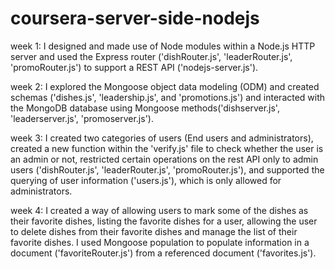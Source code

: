 # coursera-server-side-nodejs

week 1: I designed and made use of Node modules within a Node.js HTTP server 
and used the Express router ('dishRouter.js', 'leaderRouter.js', 'promoRouter.js')
to support a REST API ('nodejs-server.js').

week 2: I explored the Mongoose object data modeling (ODM) and created schemas ('dishes.js',
'leadership.js', and 'promotions.js') and interacted with the MongoDB database using Mongoose methods('dishserver.js', 'leaderserver.js', 'promoserver.js').

week 3: I created two categories of users (End users and administrators),
created a new function within the 'verify.js' file to check whether the user is an admin or not, 
restricted certain operations on the rest API only to admin users ('dishRouter.js', 'leaderRouter.js', 'promoRouter.js'), and
supported the querying of user information ('users.js'), which is only allowed for administrators.

week 4: I created a way of allowing users to mark some of the dishes as their favorite dishes, listing the favorite dishes 
for a user, allowing the user to delete dishes from their favorite dishes and manage the list
of their favorite dishes.  I used Mongoose population to populate information in a document ('favoriteRouter.js') 
from a referenced document ('favorites.js').
